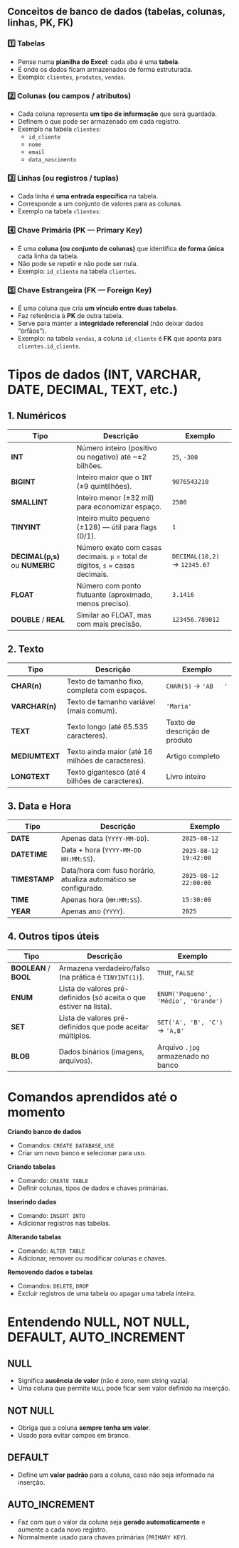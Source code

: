 ## Conceitos de banco de dados (tabelas, colunas, linhas, PK, FK)

### 1️⃣ **Tabelas**

- Pense numa **planilha do Excel**: cada aba é uma **tabela**.
- É onde os dados ficam armazenados de forma estruturada.
- Exemplo: `clientes`, `produtos`, `vendas`.

### 2️⃣ **Colunas** (ou campos / atributos)

- Cada coluna representa **um tipo de informação** que será guardada.
- Definem o que pode ser armazenado em cada registro.
- Exemplo na tabela `clientes`:
    - `id_cliente`
    - `nome`
    - `email`
    - `data_nascimento`

### 3️⃣ **Linhas** (ou registros / tuplas)

- Cada linha é **uma entrada específica** na tabela.
- Corresponde a um conjunto de valores para as colunas.
- Exemplo na tabela `clientes`:

### 4️⃣ **Chave Primária (PK — Primary Key)**

- É uma **coluna (ou conjunto de colunas)** que identifica **de forma única** cada linha da tabela.
- Não pode se repetir e não pode ser nula.
- Exemplo: `id_cliente` na tabela `clientes`.

### 5️⃣ **Chave Estrangeira (FK — Foreign Key)**

- É uma coluna que cria **um vínculo entre duas tabelas**.
- Faz referência à **PK** de outra tabela.
- Serve para manter a **integridade referencial** (não deixar dados “órfãos”).
- Exemplo: na tabela `vendas`, a coluna `id_cliente` é **FK** que aponta para `clientes.id_cliente`.

# Tipos de dados (INT, VARCHAR, DATE, DECIMAL, TEXT, etc.)

## **1. Numéricos**

| Tipo | Descrição | Exemplo |
| --- | --- | --- |
| **INT** | Número inteiro (positivo ou negativo) até ~±2 bilhões. | `25`, `-300` |
| **BIGINT** | Inteiro maior que o `INT` (±9 quintilhões). | `9876543210` |
| **SMALLINT** | Inteiro menor (±32 mil) para economizar espaço. | `2500` |
| **TINYINT** | Inteiro muito pequeno (±128) — útil para flags (0/1). | `1` |
| **DECIMAL(p,s)** ou **NUMERIC** | Número exato com casas decimais. `p` = total de dígitos, `s` = casas decimais. | `DECIMAL(10,2)` → `12345.67` |
| **FLOAT** | Número com ponto flutuante (aproximado, menos preciso). | `3.1416` |
| **DOUBLE** / **REAL** | Similar ao FLOAT, mas com mais precisão. | `123456.789012` |

## **2. Texto**

| Tipo | Descrição | Exemplo |
| --- | --- | --- |
| **CHAR(n)** | Texto de tamanho fixo, completa com espaços. | `CHAR(5)` → `'AB   '` |
| **VARCHAR(n)** | Texto de tamanho variável (mais comum). | `'Maria'` |
| **TEXT** | Texto longo (até 65.535 caracteres). | Texto de descrição de produto |
| **MEDIUMTEXT** | Texto ainda maior (até 16 milhões de caracteres). | Artigo completo |
| **LONGTEXT** | Texto gigantesco (até 4 bilhões de caracteres). | Livro inteiro |

## **3. Data e Hora**

| Tipo | Descrição | Exemplo |
| --- | --- | --- |
| **DATE** | Apenas data (`YYYY-MM-DD`). | `2025-08-12` |
| **DATETIME** | Data + hora (`YYYY-MM-DD HH:MM:SS`). | `2025-08-12 19:42:00` |
| **TIMESTAMP** | Data/hora com fuso horário, atualiza automático se configurado. | `2025-08-12 22:00:00` |
| **TIME** | Apenas hora (`HH:MM:SS`). | `15:30:00` |
| **YEAR** | Apenas ano (`YYYY`). | `2025` |

## **4. Outros tipos úteis**

| Tipo | Descrição | Exemplo |
| --- | --- | --- |
| **BOOLEAN** / **BOOL** | Armazena verdadeiro/falso (na prática é `TINYINT(1)`). | `TRUE`, `FALSE` |
| **ENUM** | Lista de valores pré-definidos (só aceita o que estiver na lista). | `ENUM('Pequeno', 'Médio', 'Grande')` |
| **SET** | Lista de valores pré-definidos que pode aceitar múltiplos. | `SET('A', 'B', 'C')` → `'A,B'` |
| **BLOB** | Dados binários (imagens, arquivos). | Arquivo `.jpg` armazenado no banco |

# Comandos aprendidos até o momento

 **Criando banco de dados**

- Comandos: `CREATE DATABASE`, `USE`
- Criar um novo banco e selecionar para uso.

**Criando tabelas**

- Comando: `CREATE TABLE`
- Definir colunas, tipos de dados e chaves primárias.

 **Inserindo dados**

- Comando: `INSERT INTO`
- Adicionar registros nas tabelas.

**Alterando tabelas**

- Comando: `ALTER TABLE`
- Adicionar, remover ou modificar colunas e chaves.

**Removendo dados e tabelas**

- Comandos: `DELETE`, `DROP`
- Excluir registros de uma tabela ou apagar uma tabela inteira.

# Entendendo NULL, NOT NULL, DEFAULT, AUTO_INCREMENT

## **NULL**

- Significa **ausência de valor** (não é zero, nem string vazia).
- Uma coluna que permite `NULL` pode ficar sem valor definido na inserção.

## **NOT NULL**

- Obriga que a coluna **sempre tenha um valor**.
- Usado para evitar campos em branco.

## **DEFAULT**

- Define um **valor padrão** para a coluna, caso não seja informado na inserção.

## **AUTO_INCREMENT**

- Faz com que o valor da coluna seja **gerado automaticamente** e aumente a cada novo registro.
- Normalmente usado para chaves primárias (`PRIMARY KEY`).
